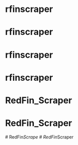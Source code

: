 # rfinscraper
# rfinscraper
# rfinscraper
# rfinscraper
# RedFin_Scraper
# RedFin_Scraper
#   R e d F i n _ S c r a p e  
 #   R e d F i n _ S c r a p e r  
 